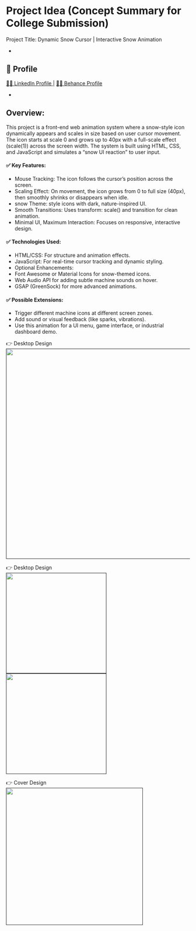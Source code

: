 # Project Idea (Concept Summary for College Submission)
Project Title: Dynamic Snow Cursor | Interactive Snow Animation

- 
## 🚀 Profile 
<a href="https://www.linkedin.com/in/dharmendraverma95/" target="_blank">🧑‍💻 LinkedIn Profile </a> | <a href="https://www.behance.net/dhirukumar" target="_blank">🧑‍💻 Behance Profile </a>

- 
## Overview:
This project is a front-end web animation system where a snow-style icon dynamically appears and scales in size based on user cursor movement. The icon starts at scale 0 and grows up to 40px with a full-scale effect (scale(1)) across the screen width. The system is built using HTML, CSS, and JavaScript and simulates a “snow UI reaction” to user input.

#### ✅ Key Features:
- Mouse Tracking: The icon follows the cursor’s position across the screen.
- Scaling Effect: On movement, the icon grows from 0 to full size (40px), then smoothly shrinks or disappears when idle.
- snow Theme: style icons with dark, nature-inspired UI.
- Smooth Transitions: Uses transform: scale() and transition for clean animation.
- Minimal UI, Maximum Interaction: Focuses on responsive, interactive design.

#### ✅ Technologies Used:
- HTML/CSS: For structure and animation effects.
- JavaScript: For real-time cursor tracking and dynamic styling.
- Optional Enhancements:
- Font Awesome or Material Icons for snow-themed icons.
- Web Audio API for adding subtle machine sounds on hover.
- GSAP (GreenSock) for more advanced animations.

#### ✅ Possible Extensions:
- Trigger different machine icons at different screen zones.
- Add sound or visual feedback (like sparks, vibrations).
- Use this animation for a UI menu, game interface, or industrial dashboard demo.

<span>👉 Desktop Design</span><br/>
<a href="" target="_blank" >
<img src="./light-dark-mode.gif" width="575px"/>
</a>

<span>👉 Desktop Design</span><br/>
<a href="" target="_blank" >
<img src="./" width="275px"/>
<img src="./" width="275px"/>
</a>

<span>👉 Cover Design</span><br/>
<a href="" target="_blank" >
<img src="./" width="375px"/>
</a>